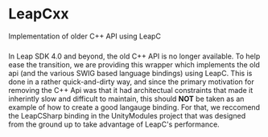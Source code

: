 # LeapCxx
Implementation of older C++ API using LeapC

###
In Leap SDK 4.0 and beyond, the old C++ API is no longer available. To help ease the transition, we are providing
this wrapper which implements the old api (and the various SWIG based language bindings) using LeapC. This is done
in a rather quick-and-dirty way, and since the primary motivation for removing the C++ Api was that it had architectual
constraints that made it inherintly slow and difficult to maintain, this should **NOT** be taken as an example of how
to create a good langauge binding. For that, we reccomend the LeapCSharp binding in the UnityModules project that was
designed from the ground up to take advantage of LeapC's performance.
